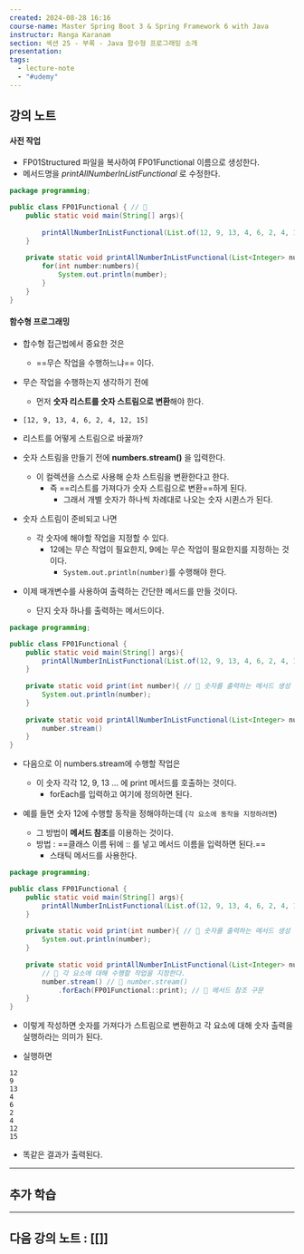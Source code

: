 ```yaml
---
created: 2024-08-28 16:16
course-name: Master Spring Boot 3 & Spring Framework 6 with Java
instructor: Ranga Karanam
section: 섹션 25 - 부록 - Java 함수형 프로그래밍 소개
presentation: 
tags:
  - lecture-note
  - "#udemy"
---
```

## 강의 노트
#### 사전 작업
- FP01Structured 파일을 복사하여 FP01Functional 이름으로 생성한다.
- 메서드명을 *printAllNumberInListFunctional* 로 수정한다.
```java
package programming;

public class FP01Functional { // 📌
	public static void main(String[] args){
		
		printAllNumberInListFunctional(List.of(12, 9, 13, 4, 6, 2, 4, 12, 15));  // 📌 
	}
	
	private static void printAllNumberInListFunctional(List<Integer> numbers){ // 📌
		for(int number:numbers){ 
			System.out.println(number);
		}
	}
}
```

#### 함수형 프로그래밍
- 합수형 접근법에서 중요한 것은
	- ==무슨 작업을 수행하느냐== 이다.

- 무슨 작업을 수행하는지 생각하기 전에 
	- 먼저 **숫자 리스트를 숫자 스트림으로 변환**해야 한다.

- `[12, 9, 13, 4, 6, 2, 4, 12, 15]`
- 리스트를 어떻게 스트림으로 바꿀까?

- 숫자 스트림을 만들기 전에 **numbers.stream()** 을 입력한다.
	- 이 컬렉션을 스스로 사용해 순차 스트림을 변환한다고 한다.
		- 즉 ==리스트를 가져다가 숫자 스트림으로 변환==하게 된다.
			- 그래서 개별 숫자가 하나씩 차례대로 나오는 숫자 시퀸스가 된다.

- 숫자 스트림이 준비되고 나면 
	- 각 숫자에 해야할 작업을 지정할 수 있다.
		- 12에는 무슨 작업이 필요한지, 9에는 무슨 작업이 필요한지를 지정하는 것이다.
			- `System.out.println(number)`를 수행해야 한다.

- 이제 매개변수를 사용하여 출력하는 간단한 메서드를 만들 것이다.
	- 단지 숫자 하나를 출력하는 메서드이다.
```java
package programming;

public class FP01Functional { 
	public static void main(String[] args){
		printAllNumberInListFunctional(List.of(12, 9, 13, 4, 6, 2, 4, 12, 15));  
	}
	
	private static void print(int number){ // 📌 숫자를 출력하는 메서드 생성
		System.out.println(number);
	} 
	
	private static void printAllNumberInListFunctional(List<Integer> numbers){ 
		number.stream()
	}
}
```

 - 다음으로 이 numbers.stream에 수행할 작업은 
	 - 이 숫자 각각 12, 9, 13 ... 에 print 메서드를 호출하는 것이다.
		- forEach를 입력하고 여기에 정의하면 된다.

- 예를 들면 숫자 12에 수행할 동작을 정해야하는데 (`각 요소에 동작을 지정하려면`)
	- 그 방법이 **메서드 참조**를 이용하는 것이다.
	- 방법 : ==클래스 이름 뒤에 :: 를 넣고 메서드 이름을 입력하면 된다.==
		- 스태틱 메서드를 사용한다.
```java
package programming;

public class FP01Functional { 
	public static void main(String[] args){
		printAllNumberInListFunctional(List.of(12, 9, 13, 4, 6, 2, 4, 12, 15));  
	}
	
	private static void print(int number){ // 📌 숫자를 출력하는 메서드 생성
		System.out.println(number);
	} 
	
	private static void printAllNumberInListFunctional(List<Integer> numbers){ 
		// 📌 각 요소에 대해 수행할 작업을 지정한다. 
		number.stream() // 📌 number.stream() 
			.forEach(FP01Functional::print); // 📌 메서드 참조 구문
	}
}
```
- 이렇게 작성하면 숫자를 가져다가 스트림으로 변환하고 각 요소에 대해 숫자 출력을 실행하라는 의미가 된다.

- 실행하면
```
12
9
13
4
6
2
4
12
15
```
- 똑같은 결과가 출력된다.


---
## 추가 학습


---
## 다음 강의 노트 : [[]]
